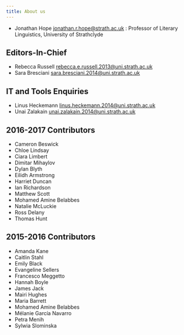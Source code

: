 ```yaml
---
title: About us
---
```


- Jonathan Hope <jonathan.r.hope@strath.ac.uk>
: Professor of Literary Linguistics, University of Strathclyde

## Editors-In-Chief

- Rebecca Russell <rebecca.e.russell.2013@uni.strath.ac.uk>
- Sara Bresciani <sara.bresciani.2014@uni.strath.ac.uk>
 
## IT and Tools Enquiries
 
- Linus Heckemann <linus.heckemann.2014@uni.strath.ac.uk>
- Unai Zalakain <unai.zalakain.2014@uni.strath.ac.uk>

## 2016-2017 Contributors
 
- Cameron Beswick
- Chloe Lindsay
- Ciara Limbert
- Dimitar Mihaylov
- Dylan Blyth
- Eilidh Armstrong
- Harriet Duncan
- Ian Richardson
- Matthew Scott
- Mohamed Amine Belabbes
- Natalie McLuckie
- Ross Delany
- Thomas Hunt
 
## 2015-2016 Contributors
 
- Amanda Kane
- Caitlin Stahl
- Emily Black
- Evangeline Sellers
- Francesco Meggetto
- Hannah Boyle
- James Jack
- Mairi Hughes
- Maria Barrett
- Mohamed Amine Belabbes
- Mélanie García Navarro
- Petra Menih
- Sylwia Slominska
